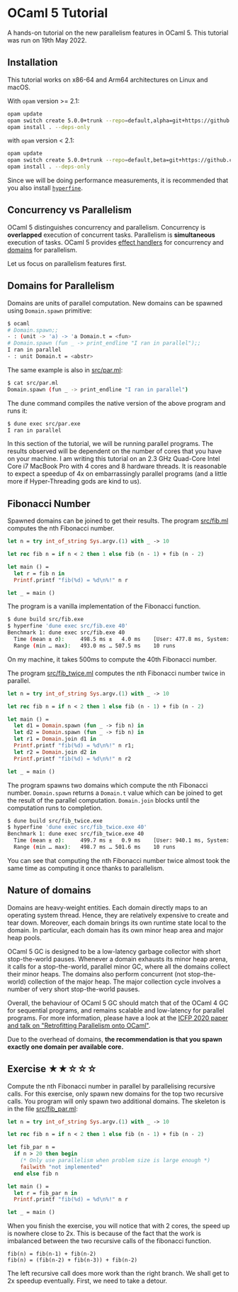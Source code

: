 # OCaml 5 Tutorial

A hands-on tutorial on the new parallelism features in OCaml 5. This tutorial was run on 19th May 2022.

## Installation

This tutorial works on x86-64 and Arm64 architectures on Linux and macOS.

With `opam` version >= 2.1:

```bash
opam update
opam switch create 5.0.0+trunk --repo=default,alpha=git+https://github.com/kit-ty-kate/opam-alpha-repository.git
opam install . --deps-only
```

with `opam` version < 2.1:

```bash
opam update
opam switch create 5.0.0+trunk --repo=default,beta=git+https://github.com/ocaml/ocaml-beta-repository.git,alpha=git+https://github.com/kit-ty-kate/opam-alpha-repository.git
opam install . --deps-only
```

Since we will be doing performance measurements, it is recommended that you also
install [`hyperfine`](https://github.com/sharkdp/hyperfine).

## Concurrency vs Parallelism

OCaml 5 distinguishes concurrency and parallelism. Concurrency is **overlapped**
execution of concurrent tasks. Parallelism is **simultaneous** execution of
tasks. OCaml 5 provides [effect
handlers](https://kcsrk.info/webman/manual/effects.html) for concurrency and
[domains](https://github.com/ocaml/ocaml/blob/trunk/stdlib/domain.mli) for
parallelism.

Let us focus on parallelism features first. 

## Domains for Parallelism

Domains are units of parallel computation. New domains can be spawned using
`Domain.spawn` primitive:

```bash
$ ocaml
# Domain.spawn;;
- : (unit -> 'a) -> 'a Domain.t = <fun>
# Domain.spawn (fun _ -> print_endline "I ran in parallel");;
I ran in parallel
- : unit Domain.t = <abstr>
```

The same example is also in [src/par.ml](src/par.ml):

```bash
$ cat src/par.ml
Domain.spawn (fun _ -> print_endline "I ran in parallel")
```

The dune command compiles the native version of the above program and runs it:

```bash
$ dune exec src/par.exe
I ran in parallel
```

In this section of the tutorial, we will be running parallel programs. The
results observed will be dependent on the number of cores that you have on your
machine. I am writing this tutorial on an 2.3 GHz Quad-Core Intel Core i7
MacBook Pro with 4 cores and 8 hardware threads. It is reasonable to expect a
speedup of 4x on embarrassingly parallel programs (and a little more if
Hyper-Threading gods are kind to us).

## Fibonacci Number

Spawned domains can be joined to get their results. The program
[src/fib.ml](src/fib.ml) computes the nth Fibonacci number. 

```ocaml
let n = try int_of_string Sys.argv.(1) with _ -> 10

let rec fib n = if n < 2 then 1 else fib (n - 1) + fib (n - 2)

let main () =
  let r = fib n in
  Printf.printf "fib(%d) = %d\n%!" n r

let _ = main ()
```

The program is a vanilla implementation of the Fibonacci function.

```bash
$ dune build src/fib.exe
$ hyperfine 'dune exec src/fib.exe 40'
Benchmark 1: dune exec src/fib.exe 40
  Time (mean ± σ):     498.5 ms ±   4.0 ms    [User: 477.8 ms, System: 14.1 ms]
  Range (min … max):   493.0 ms … 507.5 ms    10 runs
```

On my machine, it takes 500ms to compute the 40th Fibonacci number.

The program [src/fib_twice.ml](src/fib_twice.ml) computes the nth Fibonacci
number twice in parallel.

```ocaml
let n = try int_of_string Sys.argv.(1) with _ -> 10

let rec fib n = if n < 2 then 1 else fib (n - 1) + fib (n - 2)

let main () =
  let d1 = Domain.spawn (fun _ -> fib n) in
  let d2 = Domain.spawn (fun _ -> fib n) in
  let r1 = Domain.join d1 in
  Printf.printf "fib(%d) = %d\n%!" n r1;
  let r2 = Domain.join d2 in
  Printf.printf "fib(%d) = %d\n%!" n r2

let _ = main ()
```

The program spawns two domains which compute the nth Fibonacci number.
`Domain.spawn` returns a `Domain.t` value which can be joined to get the result
of the parallel computation. `Domain.join` blocks until the computation runs to
completion.

```bash
$ dune build src/fib_twice.exe
$ hyperfine 'dune exec src/fib_twice.exe 40'
Benchmark 1: dune exec src/fib_twice.exe 40
  Time (mean ± σ):     499.7 ms ±   0.9 ms    [User: 940.1 ms, System: 15.5 ms]
  Range (min … max):   498.7 ms … 501.6 ms    10 runs
```

You can see that computing the nth Fibonacci number twice almost took the same
time as computing it once thanks to parallelism.

## Nature of domains

Domains are heavy-weight entities. Each domain directly maps to an operating
system thread. Hence, they are relatively expensive to create and tear down.
Moreover, each domain brings its own runtime state local to the domain. In
particular, each domain has its own minor heap area and major heap pools.

OCaml 5 GC is designed to be a low-latency garbage collector with short
stop-the-world pauses. Whenever a domain exhausts its minor heap arena, it calls
for a stop-the-world, parallel minor GC, where all the domains collect their
minor heaps. The domains also perform concurrent (not stop-the-world) collection
of the major heap. The major collection cycle involves a number of very short
stop-the-world pauses.

Overall, the behaviour of OCaml 5 GC should match that of the OCaml 4 GC for
sequential programs, and remains scalable and low-latency for parallel programs.
For more information, please have a look at the [ICFP 2020 paper and talk on
"Retrofitting Parallelism onto
OCaml"](https://icfp20.sigplan.org/details/icfp-2020-papers/21/Retrofitting-Parallelism-onto-OCaml).

Due to the overhead of domains, **the recommendation is that you spawn exactly
one domain per available core.**

## Exercise ★★☆☆☆

Compute the nth Fibonacci number in parallel by parallelising recursive calls.
For this exercise, only spawn new domains for the top two recursive calls. You
program will only spawn two additional domains. The skeleton is in the file
[src/fib_par.ml](src/fib_par.ml):

```ocaml
let n = try int_of_string Sys.argv.(1) with _ -> 10

let rec fib n = if n < 2 then 1 else fib (n - 1) + fib (n - 2)

let fib_par n =
  if n > 20 then begin
    (* Only use parallelism when problem size is large enough *)
    failwith "not implemented"
  end else fib n

let main () =
  let r = fib_par n in
  Printf.printf "fib(%d) = %d\n%!" n r

let _ = main ()
```

When you finish the exercise, you will notice that with 2 cores, the speed up is
nowhere close to 2x. This is because of the fact that the work is imbalanced
between the two recursive calls of the fibonacci function.

```
fib(n) = fib(n-1) + fib(n-2)
fib(n) = (fib(n-2) + fib(n-3)) + fib(n-2)
```

The left recursive call does more work than the right branch. We shall get to 2x
speedup eventually. First, we need to take a detour.
